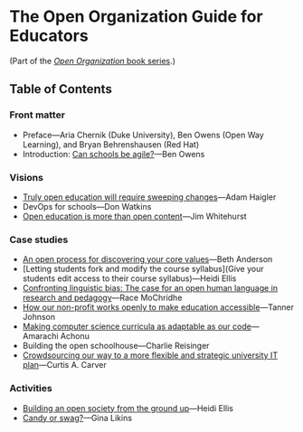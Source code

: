 # The Open Organization Guide for Educators

(Part of the [_Open Organization_ book series](https://opensource.com/open-organization/resources/book-series).)

## Table of Contents

### Front matter

- Preface—Aria Chernik (Duke University), Ben Owens (Open Way Learning), and Bryan Behrenshausen (Red Hat)
- Introduction: [Can schools be agile?](https://opensource.com/open-organization/19/4/education-culture-continuous-improvement)—Ben Owens

### Visions

- [Truly open education will require sweeping changes](https://opensource.com/open-organization/18/1/open-education-public-mission)—Adam Haigler
- DevOps for schools—Don Watkins
- [Open education is more than open content](https://opensource.com/open-organization/16/8/harnessing-power-open-education)—Jim Whitehurst

### Case studies

- [An open process for discovering your core values](https://opensource.com/open-organization/16/6/opening-discover-education-centers-core-values)—Beth Anderson
- [Letting students fork and modify the course syllabus](Give your students edit access to their course syllabus)—Heidi Ellis
- [Confronting linguistic bias: The case for an open human language in research and pedagogy](https://opensource.com/open-organization/19/4/open-language-for-open-education)—Race MoChridhe
- [How our non-profit works openly to make education accessible](https://opensource.com/open-organization/19/2/building-curriculahub)—Tanner Johnson
- [Making computer science curricula as adaptable as our code](https://opensource.com/open-organization/19/4/adaptable-curricula-computer-science)—Amarachi Achonu
- Building the open schoolhouse—Charlie Reisinger
- [Crowdsourcing our way to a more flexible and strategic university IT plan](https://opensource.com/open-organization/17/10/uab-100-wins-through-crowdsourcing)—Curtis A. Carver

### Activities

- [Building an open society from the ground up](https://opensource.com/open-organization/18/1/imagining-open-communities)—Heidi Ellis
- [Candy or swag?](https://opensource.com/education/16/6/candy-or-swag-game-teaching-open-source-kids)—Gina Likins
